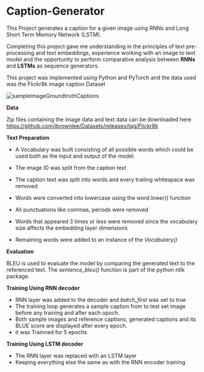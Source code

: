 # Caption-Generator

This Project generates a caption for a given image using RNNs and Long Short Term Memory Network (LSTM).

Completing this project gave me understanding in the principles of text pre-processing and text embeddings, experience working with an image to text model and the opportunity to perform comparative analysis between **RNNs** and **LSTMs** as sequence generators.

This project was implemented using Python and PyTorch and the data used was the Flickr8k image caption Dataset

![sampleimageGroundtruthCaptions](https://user-images.githubusercontent.com/36918009/111329399-65107000-866f-11eb-9712-f70601e2a797.png)

**Data**

Zip files containing the image data and text data can be downloaded here
https://github.com/jbrownlee/Datasets/releases/tag/Flickr8k

**Text Preparation**
 
 - A Vocabulary was built consisting of all possible words which could be used both as the input and output of the model. 
  - The image ID was split from the caption text
 
 - The caption text was split into words and every trailing whitespace was removed
 
 - Words were converted into lowercase using the *word.lower()* function
 
 - All punctuations like commas, periods were removed
 
 - Words that appeared 3 times or less were removed since the vocabulary size affects the embedding  layer dimensions
 - Remaining words were added to an instance of the *Vocabulary()*

**Evaluation**

BLEU is used to evaluate the model by comparing the generated text to the referenced text. The *sentence_bleu()* function is part of the python ntlk package.

**Training Using RNN decoder**
- RNN layer was added to the decoder and *batch_first* was set to true
- The training loop generates a sample caption from to test set image before any training and after each opoch.
- Both sample images and reference captions, generated captions and its BLUE score are displayed after every epoch.
- it was Trainned for 5 epochs

**Training Using LSTM decoder**
- The RNN layer was replaced with an LSTM layer
- Keeping everything else the same as with the RNN encoder training




